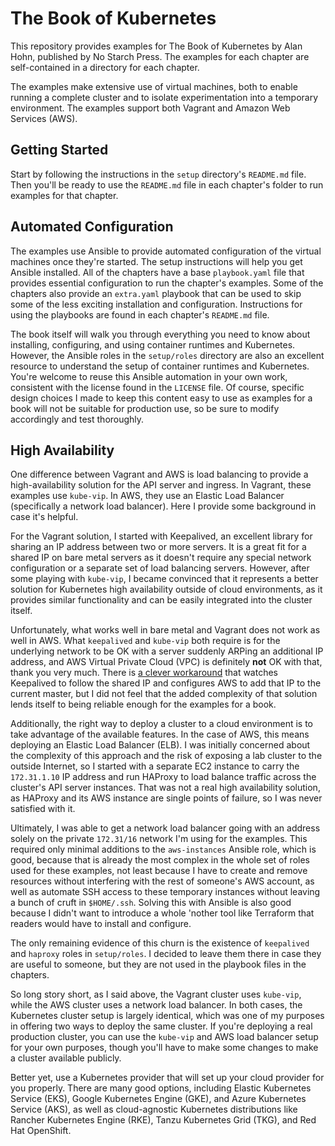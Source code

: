 # The Book of Kubernetes

This repository provides examples for The Book of Kubernetes by Alan
Hohn, published by No Starch Press. The examples for each chapter are
self-contained in a directory for each chapter.

The examples make extensive use of virtual machines, both to enable running
a complete cluster and to isolate experimentation into a temporary
environment. The examples support both Vagrant and Amazon Web Services (AWS).

## Getting Started

Start by following the instructions in the `setup` directory's `README.md`
file. Then you'll be ready to use the `README.md` file in each chapter's
folder to run examples for that chapter.

## Automated Configuration

The examples use Ansible to provide automated configuration of the virtual
machines once they're started. The setup instructions will help you get
Ansible installed. All of the chapters have a base `playbook.yaml` file that
provides essential configuration to run the chapter's examples. Some of the
chapters also provide an `extra.yaml` playbook that can be used to skip some
of the less exciting installation and configuration. Instructions for using
the playbooks are found in each chapter's `README.md` file.

The book itself will walk you through everything you need to know about
installing, configuring, and using container runtimes and Kubernetes.
However, the Ansible roles in the `setup/roles` directory are also an
excellent resource to understand the setup of container runtimes and
Kubernetes. You're welcome to reuse this Ansible automation in your own work,
consistent with the license found in the `LICENSE` file. Of course, specific
design choices I made to keep this content easy to use as examples for a book
will not be suitable for production use, so be sure to modify accordingly
and test thoroughly.

## High Availability

One difference between Vagrant and AWS is load balancing to provide a
high-availability solution for the API server and ingress. In Vagrant, these
examples use `kube-vip`. In AWS, they use an Elastic Load Balancer
(specifically a network load balancer). Here I provide some background in case
it's helpful.

For the Vagrant solution, I started with Keepalived, an excellent library for
sharing an IP address between two or more servers. It is a great fit for a
shared IP on bare metal servers as it doesn't require any special network
configuration or a separate set of load balancing servers. However, after some
playing with `kube-vip`, I became convinced that it represents a better
solution for Kubernetes high availability outside of cloud environments, as it
provides similar functionality and can be easily integrated into the cluster
itself.

Unfortunately, what works well in bare metal and Vagrant does not work as well
in AWS. What `keepalived` and `kube-vip` both require is for the underlying
network to be OK with a server suddenly ARPing an additional IP address, and
AWS Virtual Private Cloud (VPC) is definitely **not** OK with that, thank you
very much.  There is [a clever workaround][sf] that watches Keepalived to
follow the shared IP and configures AWS to add that IP to the current master,
but I did not feel that the added complexity of that solution lends itself to
being reliable enough for the examples for a book.

[sf]:https://serverfault.com/questions/436039/is-it-not-possible-to-use-keepalived-in-ec2

Additionally, the right way to deploy a cluster to a cloud environment is to
take advantage of the available features. In the case of AWS, this means
deploying an Elastic Load Balancer (ELB). I was initially concerned about the
complexity of this approach and the risk of exposing a lab cluster to the
outside Internet, so I started with a separate EC2 instance to carry the
`172.31.1.10` IP address and run HAProxy to load balance traffic across the
cluster's API server instances. That was not a real high availability
solution, as HAProxy and its AWS instance are single points of failure, so I
was never satisfied with it.

Ultimately, I was able to get a network load balancer going with an address
solely on the private `172.31/16` network I'm using for the examples. This
required only minimal additions to the `aws-instances` Ansible role, which is
good, because that is already the most complex in the whole set of roles used
for these examples, not least because I have to create and remove resources
without interfering with the rest of someone's AWS account, as well as
automate SSH access to these temporary instances without leaving a bunch of
cruft in `$HOME/.ssh`. Solving this with Ansible is also good because I didn't
want to introduce a whole 'nother tool like Terraform that readers would have
to install and configure.

The only remaining evidence of this churn is the existence of `keepalived` and
`haproxy` roles in `setup/roles`. I decided to leave them there in case they
are useful to someone, but they are not used in the playbook files in the
chapters.

So long story short, as I said above, the Vagrant cluster uses `kube-vip`,
while the AWS cluster uses a network load balancer. In both cases, the
Kubernetes cluster setup is largely identical, which was one of my purposes in
offering two ways to deploy the same cluster. If you're deploying a real
production cluster, you can use the `kube-vip` and AWS load balancer setup for
your own purposes, though you'll have to make some changes to make a cluster
available publicly.

Better yet, use a Kubernetes provider that will set up your cloud provider for
you properly. There are many good options, including Elastic Kubernetes
Service (EKS), Google Kubernetes Engine (GKE), and Azure Kubernetes Service
(AKS), as well as cloud-agnostic Kubernetes distributions like Rancher
Kubernetes Engine (RKE), Tanzu Kubernetes Grid (TKG), and Red Hat OpenShift.
